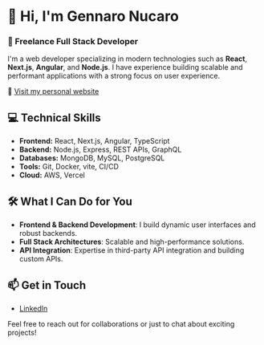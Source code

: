 # 👋 Hi, I'm Gennaro Nucaro

### 🚀 Freelance Full Stack Developer

I'm a web developer specializing in modern technologies such as **React**, **Next.js**, **Angular**, and **Node.js**. I have experience building scalable and performant applications with a strong focus on user experience.

🔗 [Visit my personal website](https://gennaronucaro.dev/en)

## 💻 Technical Skills

- **Frontend:** React, Next.js, Angular, TypeScript
- **Backend:** Node.js, Express, REST APIs, GraphQL
- **Databases:** MongoDB, MySQL, PostgreSQL
- **Tools:** Git, Docker, vite, CI/CD
- **Cloud:** AWS, Vercel

## 🛠️ What I Can Do for You

- **Frontend & Backend Development**: I build dynamic user interfaces and robust backends.
- **Full Stack Architectures**: Scalable and high-performance solutions.
- **API Integration**: Expertise in third-party API integration and building custom APIs.

## 📫 Get in Touch

- [LinkedIn](https://www.linkedin.com/in/g-nucaro)

Feel free to reach out for collaborations or just to chat about exciting projects!

